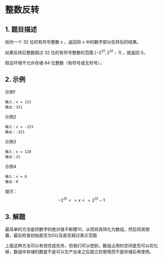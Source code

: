 # 整数反转

## 1. 题目描述
给你一个 32 位的有符号整数 x ，返回将 x 中的数字部分反转后的结果。

如果反转后整数超过 32 位的有符号整数的范围 $[−2^{31},  2^{31} − 1]$ ，就返回 0。

假设环境不允许存储 64 位整数（有符号或无符号）。

## 2. 示例
示例1
```
输入：x = 123
输出：321
```

示例2
```
输入：x = -123
输出：-321
```

示例3
```
输入：x = 120
输出：21
```

示例4
```
输入：x = 0
输出：0
```

提示：
$$-2^{31} <= x <= 2^{31} - 1$$

## 3. 解题

最简单的方法是将数字的绝对值不断模10，从而将其转化为数组，然后将其倒置，最后检查初始是否为0以及是否超过表示范围

上面这种方法可以有效完成任务，但我们可以想到，数组占用的空间是否可以优化掉，数组中存储的数是不是可以生产出来之后就立刻使用而不是存储后再使用。


